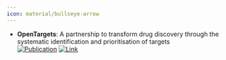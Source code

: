 ```yaml
---
icon: material/bullseye-arrow
---
```


- **OpenTargets**: A partnership to transform drug discovery through the systematic identification and prioritisation of targets  
	[![Publication](https://img.shields.io/badge/Publication-Citations:379-blue?style=for-the-badge&logo=bookstack)](https://doi.org/10.1093/nar/gkw1055) [![Link](https://img.shields.io/badge/Link-online-brightgreen?style=for-the-badge&logo=cachet&logoColor=65FF8F)](https://www.opentargets.org/) 
